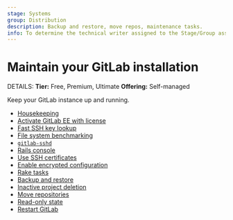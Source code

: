 ```yaml
---
stage: Systems
group: Distribution
description: Backup and restore, move repos, maintenance tasks.
info: To determine the technical writer assigned to the Stage/Group associated with this page, see https://handbook.gitlab.com/handbook/product/ux/technical-writing/#assignments
---
```


# Maintain your GitLab installation

DETAILS:
**Tier:** Free, Premium, Ultimate
**Offering:** Self-managed

Keep your GitLab instance up and running.

- [Housekeeping](../../administration/housekeeping.md)
- [Activate GitLab EE with license](../../administration/license_file.md)
- [Fast SSH key lookup](../../administration/operations/fast_ssh_key_lookup.md)
- [File system benchmarking](../../administration/operations/filesystem_benchmarking.md)
- [`gitlab-sshd`](../../administration/operations/gitlab_sshd.md)
- [Rails console](../../administration/operations/rails_console.md)
- [Use SSH certificates](../../administration/operations/ssh_certificates.md)
- [Enable encrypted configuration](../../administration/encrypted_configuration.md)
- [Rake tasks](../../raketasks/index.md)
- [Backup and restore](../../administration/backup_restore/index.md)
- [Inactive project deletion](../../administration/inactive_project_deletion.md)
- [Move repositories](../../administration/operations/moving_repositories.md)
- [Read-only state](../../administration/read_only_gitlab.md)
- [Restart GitLab](../../administration/restart_gitlab.md)
